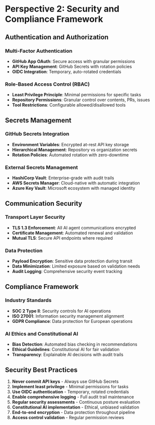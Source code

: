 # Perspective 2: Security and Compliance Framework

## Authentication and Authorization

### Multi-Factor Authentication
- **GitHub App OAuth**: Secure access with granular permissions
- **API Key Management**: GitHub Secrets with rotation policies
- **OIDC Integration**: Temporary, auto-rotated credentials

### Role-Based Access Control (RBAC)
- **Least Privilege Principle**: Minimal permissions for specific tasks
- **Repository Permissions**: Granular control over contents, PRs, issues
- **Tool Restrictions**: Configurable allowed/disallowed tools

## Secrets Management

### GitHub Secrets Integration
- **Environment Variables**: Encrypted at-rest API key storage
- **Hierarchical Management**: Repository vs organization secrets
- **Rotation Policies**: Automated rotation with zero-downtime

### External Secrets Management
- **HashiCorp Vault**: Enterprise-grade with audit trails
- **AWS Secrets Manager**: Cloud-native with automatic integration
- **Azure Key Vault**: Microsoft ecosystem with managed identity

## Communication Security

### Transport Layer Security
- **TLS 1.3 Enforcement**: All AI agent communications encrypted
- **Certificate Management**: Automated renewal and validation
- **Mutual TLS**: Secure API endpoints where required

### Data Protection
- **Payload Encryption**: Sensitive data protection during transit
- **Data Minimization**: Limited exposure based on validation needs
- **Audit Logging**: Comprehensive security event tracking

## Compliance Framework

### Industry Standards
- **SOC 2 Type II**: Security controls for AI operations
- **ISO 27001**: Information security management alignment
- **GDPR Compliance**: Data protection for European operations

### AI Ethics and Constitutional AI
- **Bias Detection**: Automated bias checking in recommendations
- **Ethical Guidelines**: Constitutional AI for fair validation
- **Transparency**: Explainable AI decisions with audit trails

## Security Best Practices

1. **Never commit API keys** - Always use GitHub Secrets
2. **Implement least privilege** - Minimal permissions for tasks
3. **Use OIDC authentication** - Temporary, rotated credentials
4. **Enable comprehensive logging** - Full audit trail maintenance
5. **Regular security assessments** - Continuous posture evaluation
6. **Constitutional AI implementation** - Ethical, unbiased validation
7. **End-to-end encryption** - Data protection throughout pipeline
8. **Access control validation** - Regular permission reviews